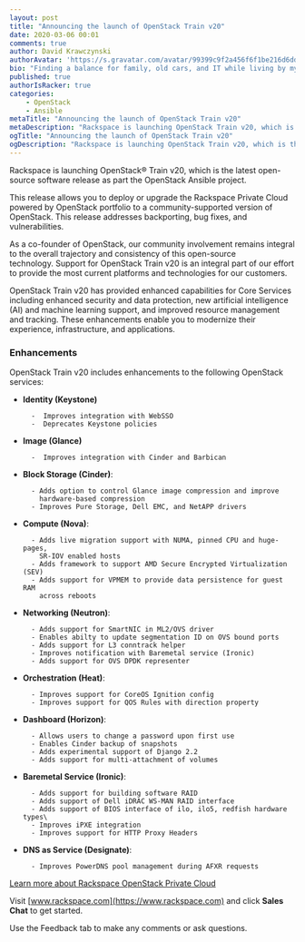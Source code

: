 ```yaml
---
layout: post
title: "Announcing the launch of OpenStack Train v20"
date: 2020-03-06 00:01
comments: true
author: David Krawczynski
authorAvatar: 'https://s.gravatar.com/avatar/99399c9f2a456f6f1be216d6ddde8b11'
bio: "Finding a balance for family, old cars, and IT while living by my mantra that 'luck is equal parts strength and spirit'!"
published: true
authorIsRacker: true
categories:
    - OpenStack
    - Ansible
metaTitle: "Announcing the launch of OpenStack Train v20"
metaDescription: "Rackspace is launching OpenStack Train v20, which is the latest open-source software release as part the OpenStack Ansible project."
ogTitle: "Announcing the launch of OpenStack Train v20"
ogDescription: "Rackspace is launching OpenStack Train v20, which is the latest open-source software release as part the OpenStack Ansible project."
---
```


Rackspace is launching OpenStack&reg; Train v20, which is the latest open-source
software release as part the OpenStack Ansible project.

<!-- more -->

This release allows you to deploy or upgrade the Rackspace Private Cloud powered
by OpenStack portfolio to a community-supported version of OpenStack. This
release addresses backporting, bug fixes, and vulnerabilities.

As a co-founder of OpenStack, our community involvement remains integral to the
overall trajectory and consistency of this open-source technology. Support for
OpenStack Train v20 is an integral part of our effort to provide the most current
platforms and technologies for our customers.

OpenStack Train v20 has provided enhanced capabilities for Core Services including
enhanced security and data protection, new artificial intelligence (AI) and machine
learning support, and improved resource management and tracking. These enhancements
enable you to modernize their experience, infrastructure, and applications.

### Enhancements

OpenStack Train v20 includes enhancements to the following OpenStack services:

- **Identity (Keystone)**

        -  Improves integration with WebSSO
        -  Deprecates Keystone policies

- **Image (Glance)**

        -  Improves integration with Cinder and Barbican

- **Block Storage (Cinder)**:

        - Adds option to control Glance image compression and improve
          hardware-based compression
        - Improves Pure Storage, Dell EMC, and NetAPP drivers

- **Compute (Nova)**:

        - Adds live migration support with NUMA, pinned CPU and huge-pages,
          SR-IOV enabled hosts
        - Adds framework to support AMD Secure Encrypted Virtualization (SEV)
        - Adds support for VPMEM to provide data persistence for guest RAM
          across reboots

- **Networking (Neutron)**:

        - Adds support for SmartNIC in ML2/OVS driver
        - Enables abilty to update segmentation ID on OVS bound ports
        - Adds support for L3 conntrack helper
        - Improves notification with Baremetal service (Ironic)
        - Adds support for OVS DPDK representer

- **Orchestration (Heat)**:

        - Improves support for CoreOS Ignition config
        - Improves support for QOS Rules with direction property

- **Dashboard (Horizon)**:

        - Allows users to change a password upon first use
        - Enables Cinder backup of snapshots
        - Adds experimental support of Django 2.2
        - Adds support for multi-attachment of volumes

- **Baremetal Service (Ironic)**:

        - Adds support for building software RAID
        - Adds support of Dell iDRAC WS-MAN RAID interface
        - Adds support of BIOS interface of ilo, ilo5, redfish hardware types\
        - Improves iPXE integration
        - Improves support for HTTP Proxy Headers

- **DNS as Service (Designate)**:

        - Improves PowerDNS pool management during AFXR requests

<a class="cta teal" id="cta" href="https://www.rackspace.com/openstack/private">Learn more about Rackspace OpenStack Private Cloud</a>

Visit [www.rackspace.com](https://www.rackspace.com) and click **Sales Chat**
to get started.

Use the Feedback tab to make any comments or ask questions.
